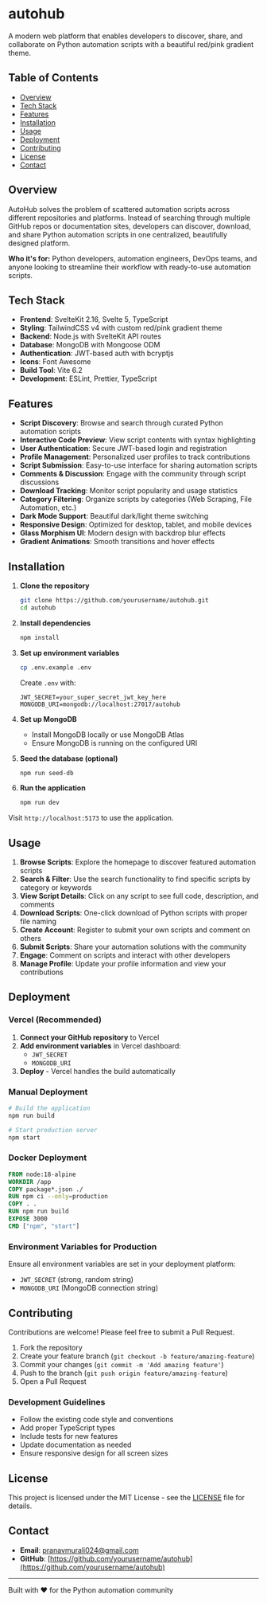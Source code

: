 # autohub

A modern web platform that enables developers to discover, share, and collaborate on Python automation scripts with a beautiful red/pink gradient theme.

## Table of Contents

- [Overview](#overview)
- [Tech Stack](#tech-stack)
- [Features](#features)
- [Installation](#installation)
- [Usage](#usage)
- [Deployment](#deployment)
- [Contributing](#contributing)
- [License](#license)
- [Contact](#contact)

## Overview

AutoHub solves the problem of scattered automation scripts across different repositories and platforms. Instead of searching through multiple GitHub repos or documentation sites, developers can discover, download, and share Python automation scripts in one centralized, beautifully designed platform.

**Who it's for:** Python developers, automation engineers, DevOps teams, and anyone looking to streamline their workflow with ready-to-use automation scripts.

## Tech Stack

- **Frontend**: SvelteKit 2.16, Svelte 5, TypeScript
- **Styling**: TailwindCSS v4 with custom red/pink gradient theme
- **Backend**: Node.js with SvelteKit API routes
- **Database**: MongoDB with Mongoose ODM
- **Authentication**: JWT-based auth with bcryptjs
- **Icons**: Font Awesome
- **Build Tool**: Vite 6.2
- **Development**: ESLint, Prettier, TypeScript

## Features

- **Script Discovery**: Browse and search through curated Python automation scripts
- **Interactive Code Preview**: View script contents with syntax highlighting
- **User Authentication**: Secure JWT-based login and registration
- **Profile Management**: Personalized user profiles to track contributions
- **Script Submission**: Easy-to-use interface for sharing automation scripts
- **Comments & Discussion**: Engage with the community through script discussions
- **Download Tracking**: Monitor script popularity and usage statistics
- **Category Filtering**: Organize scripts by categories (Web Scraping, File Automation, etc.)
- **Dark Mode Support**: Beautiful dark/light theme switching
- **Responsive Design**: Optimized for desktop, tablet, and mobile devices
- **Glass Morphism UI**: Modern design with backdrop blur effects
- **Gradient Animations**: Smooth transitions and hover effects

## Installation

1. **Clone the repository**
   ```bash
   git clone https://github.com/yourusername/autohub.git
   cd autohub
   ```

2. **Install dependencies**
   ```bash
   npm install
   ```

3. **Set up environment variables**
   ```bash
   cp .env.example .env
   ```
   
   Create `.env` with:
   ```env
   JWT_SECRET=your_super_secret_jwt_key_here
   MONGODB_URI=mongodb://localhost:27017/autohub
   ```

4. **Set up MongoDB**
   - Install MongoDB locally or use MongoDB Atlas
   - Ensure MongoDB is running on the configured URI

5. **Seed the database (optional)**
   ```bash
   npm run seed-db
   ```

6. **Run the application**
   ```bash
   npm run dev
   ```

Visit `http://localhost:5173` to use the application.

## Usage

1. **Browse Scripts**: Explore the homepage to discover featured automation scripts
2. **Search & Filter**: Use the search functionality to find specific scripts by category or keywords
3. **View Script Details**: Click on any script to see full code, description, and comments
4. **Download Scripts**: One-click download of Python scripts with proper file naming
5. **Create Account**: Register to submit your own scripts and comment on others
6. **Submit Scripts**: Share your automation solutions with the community
7. **Engage**: Comment on scripts and interact with other developers
8. **Manage Profile**: Update your profile information and view your contributions

## Deployment

### Vercel (Recommended)

1. **Connect your GitHub repository** to Vercel
2. **Add environment variables** in Vercel dashboard:
   - `JWT_SECRET`
   - `MONGODB_URI`
3. **Deploy** - Vercel handles the build automatically

### Manual Deployment

```bash
# Build the application
npm run build

# Start production server
npm start
```

### Docker Deployment

```dockerfile
FROM node:18-alpine
WORKDIR /app
COPY package*.json ./
RUN npm ci --only=production
COPY . .
RUN npm run build
EXPOSE 3000
CMD ["npm", "start"]
```

### Environment Variables for Production

Ensure all environment variables are set in your deployment platform:
- `JWT_SECRET` (strong, random string)
- `MONGODB_URI` (MongoDB connection string)

## Contributing

Contributions are welcome! Please feel free to submit a Pull Request.

1. Fork the repository
2. Create your feature branch (`git checkout -b feature/amazing-feature`)
3. Commit your changes (`git commit -m 'Add amazing feature'`)
4. Push to the branch (`git push origin feature/amazing-feature`)
5. Open a Pull Request

### Development Guidelines

- Follow the existing code style and conventions
- Add proper TypeScript types
- Include tests for new features
- Update documentation as needed
- Ensure responsive design for all screen sizes

## License

This project is licensed under the MIT License - see the [LICENSE](LICENSE) file for details.

## Contact

- **Email**: pranavmurali024@gmail.com
- **GitHub**: [https://github.com/yourusername/autohub](https://github.com/yourusername/autohub)

---

Built with ❤️ for the Python automation community